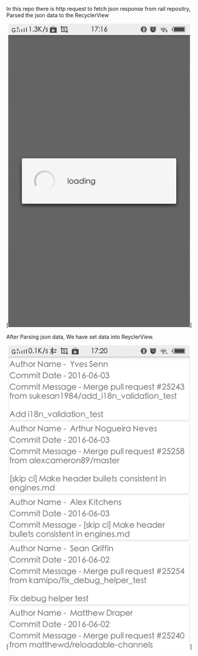 In this repo there is http request to fetch json response from rail repositry, Parsed the json data to the RecyclerView

[![ScreenShot](./screenshots/progress.png)]

After Parsing json data, We have set data into ReyclerView.

[![ScreenShot](./screenshots/list.png)]
